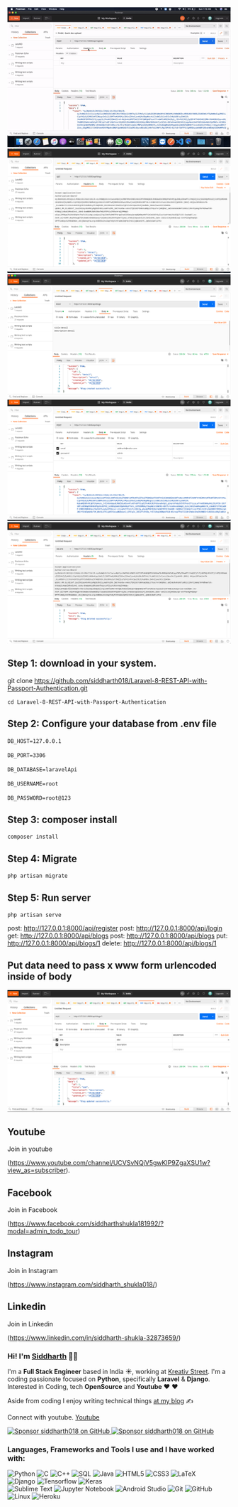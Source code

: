 <img src="https://raw.githubusercontent.com/siddharth018/Laravel-8-REST-API-with-Passport-Authentication/master/screenshot/laravelapi.gif">

<img src="https://raw.githubusercontent.com/siddharth018/Laravel-8-REST-API-with-Passport-Authentication/master/screenshot/all%20blogs.png">


<img src="https://raw.githubusercontent.com/siddharth018/Laravel-8-REST-API-with-Passport-Authentication/master/screenshot/create%20blog.png">



<img src="https://raw.githubusercontent.com/siddharth018/Laravel-8-REST-API-with-Passport-Authentication/master/screenshot/login.png">

<img src="https://raw.githubusercontent.com/siddharth018/Laravel-8-REST-API-with-Passport-Authentication/master/screenshot/single%20blog%20get.png">



<h2>Step 1: download in your system.</h2>  

git clone https://github.com/siddharth018/Laravel-8-REST-API-with-Passport-Authentication.git

    cd Laravel-8-REST-API-with-Passport-Authentication

<h2>Step 2: Configure your database from .env file</h2> 

    DB_HOST=127.0.0.1

    DB_PORT=3306
    
    DB_DATABASE=laravelApi
    
    DB_USERNAME=root
    
    DB_PASSWORD=root@123

<h2>Step 3: composer install</h2> 
    
    composer install 

<h2>Step 4: Migrate</h2> 
    
    php artisan migrate


<h2>Step 5: Run server</h2>  

    php artisan serve

post: http://127.0.0.1:8000/api/register
post: http://127.0.0.1:8000/api/login
get: http://127.0.0.1:8000/api/blogs
post: http://127.0.0.1:8000/api/blogs
put: http://127.0.0.1:8000/api/blogs/1
delete: http://127.0.0.1:8000/api/blogs/1

## Put data need to pass x www form urlencoded inside of body

<img src="https://raw.githubusercontent.com/siddharth018/Laravel-8-REST-API-with-Passport-Authentication/master/screenshot/update%20blog.png">


## Youtube
Join in youtube

(https://www.youtube.com/channel/UCVSvNQjV5gwKIP9ZgaXSU1w?view_as=subscriber).

## Facebook
Join in Facebook

(https://www.facebook.com/siddharthshukla181992/?modal=admin_todo_tour)

## Instagram
Join in Instagram

(https://www.instagram.com/siddharth_shukla018/)

## Linkedin
Join in Linkedin

(https://www.linkedin.com/in/siddharth-shukla-32873659/)

### Hi! I'm [Siddharth](https://realprogrammer.in/) 👋🏼

I'm a **Full Stack Engineer** based in India ☀️, working at [Kreativ Street](https://kreativstreet.com/). I'm a coding passionate focused on **Python**, specifically **Laravel** & **Django**. Interested in Coding, tech **OpenSource** and **Youtube** ❤️ ❤️

Aside from coding I enjoy writing technical things [at my blog](https://realprogrammer.in) ✍️

Connect with youtube. [Youtube](https://www.youtube.com/channel/UCVSvNQjV5gwKIP9ZgaXSU1w?view_as=subscriber)

<p>
   <a href="https://github.com/sponsors/siddharth018">
    <img src="https://user-images.githubusercontent.com/7629661/87821425-1f956c00-c870-11ea-9871-a76f99739501.png" width="156" alt="Sponsor siddharth018 on GitHub" title="Sponsor siddharth018 on GitHub">
  </a>

  <a href="https://www.youtube.com/channel/UCVSvNQjV5gwKIP9ZgaXSU1w?view_as=subscriber">
    <img src="https://raw.githubusercontent.com/siddharth018/laravel8autocomplete/master/yotubeSubs.jpg" width="15%" alt="Sponsor siddharth018 on GitHub" title="Sponsor siddharth018 on GitHub">
  </a>
</p>

### Languages, Frameworks and Tools I use and I have worked with:
![Python](https://img.shields.io/badge/-Python-555555?style=flat&logo=python)
![C](https://img.shields.io/badge/-C-555555?style=flat&logo=c)
![C++](https://img.shields.io/badge/-C++-555555?style=flat&logo=c%2B%2B)
![SQL](https://img.shields.io/badge/-SQL-555555?style=flat&logo=mysql)
![Java](https://img.shields.io/badge/-Java-555555?style=flat&logo=java)
![HTML5](https://img.shields.io/badge/-HTML5-555555?style=flat&logo=html5)
![CSS3](https://img.shields.io/badge/-CSS3-555555?style=flat&logo=css3)
![LaTeX](https://img.shields.io/badge/-LaTeX-555555?style=flat&logo=latex)
<br>
![Django](https://img.shields.io/badge/-Django-333333?style=flat&logo=django&logoColor=F05032)
![Tensorflow](https://img.shields.io/badge/-Tensorflow-333333?style=flat-square&logo=tensorflow)
![Keras](https://img.shields.io/badge/-Keras-333333?style=flat-square&logo=keras)
<br>
![Sublime Text](https://img.shields.io/badge/-Sublime-111111?style=flat&logo=sublime-text)
![Jupyter Notebook](https://img.shields.io/badge/-Jupyter-111111?style=flat-square&logo=jupyter)
![Android Studio](https://img.shields.io/badge/-Android-111111?style=flat-square&logo=android)
![Git](https://img.shields.io/badge/-Git-111111?style=flat&logo=git&logoColor=F05032)
![GitHub](https://img.shields.io/badge/-GitHub-111111?style=flat&logo=github&logoColor=181717)
![Linux](https://img.shields.io/badge/-Linux-111111?style=flat&logo=linux&logoColor=FCC624)
![Heroku](https://img.shields.io/badge/-Heroku-111111?style=flat-square&logo=heroku)
